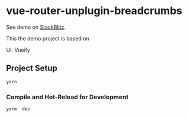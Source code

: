 # vue-router-unplugin-breadcrumbs


See demo on [StackBlitz](https://stackblitz.com/~/github.com/ricardo17coelho/vue-router-unplugin-breadcrumbs).

This the demo project is based on


UI: Vueify

## Project Setup

```sh
yarn
```

### Compile and Hot-Reload for Development

```sh
yarm  dev
```

